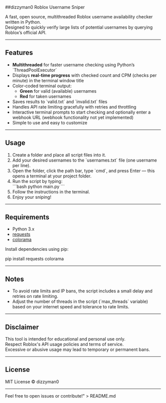 ##dizzyman0 Roblox Username Sniper

A fast, open source, multithreaded Roblox username availability checker written in Python.  
Designed to quickly verify large lists of potential usernames by querying Roblox’s official API.

---

## Features

- **Multithreaded** for faster username checking using Python’s \`ThreadPoolExecutor\`  
- Displays **real-time progress** with checked count and CPM (checks per minute) in the terminal window title  
- Color-coded terminal output:  
  - **Green** for valid (available) usernames  
  - **Red** for taken usernames  
- Saves results to \`valid.txt\` and \`invalid.txt\` files  
- Handles API rate limiting gracefully with retries and throttling  
- Interactive terminal prompts to start checking and optionally enter a webhook URL (webhook functionality not yet implemented)  
- Simple to use and easy to customize  

---

## Usage

1. Create a folder and place all script files into it.  
2. Add your desired usernames to the \`usernames.txt\` file (one username per line).  
3. Open the folder, click the path bar, type \`cmd\`, and press Enter — this opens a terminal at your project folder.  
4. Run the script by typing:  
   \`\`\`bash
   python main.py
   \`\`\`  
5. Follow the instructions in the terminal.  
6. Enjoy your sniping!  

---

## Requirements

- Python 3.x  
- [requests](https://pypi.org/project/requests/)  
- [colorama](https://pypi.org/project/colorama/)  

Install dependencies using pip:


pip install requests colorama

---

## Notes

- To avoid rate limits and IP bans, the script includes a small delay and retries on rate limiting.  
- Adjust the number of threads in the script (\`max_threads\` variable) based on your internet speed and tolerance to rate limits.  

---

## Disclaimer

This tool is intended for educational and personal use only.  
Respect Roblox's API usage policies and terms of service.  
Excessive or abusive usage may lead to temporary or permanent bans.

---

## License

MIT License © dizzyman0

---

Feel free to open issues or contribute!" > README.md
